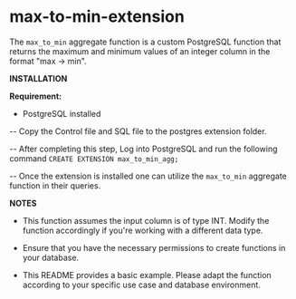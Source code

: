 # max-to-min-extension
The `max_to_min` aggregate function is a custom PostgreSQL function that returns the maximum and minimum values of an integer column in the format "max -> min".



**INSTALLATION**

**Requirement:**
  * PostgreSQL installed

-- Copy the Control file and SQL file to the postgres extension folder.

-- After completing this step, Log into PostgreSQL and run the following command `CREATE EXTENSION max_to_min_agg;` 

-- Once the extension is installed one can utilize the `max_to_min` aggregate function in their queries.




**NOTES**

* This function assumes the input column is of type INT. Modify the function accordingly if you're working with a different data type.

* Ensure that you have the necessary permissions to create functions in your database.

* This README provides a basic example. Please adapt the function according to your specific use case and database environment.
